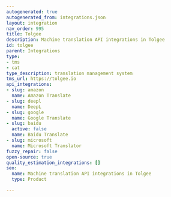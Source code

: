 ```yaml
---
autogenerated: true
autogenerated_from: integrations.json
layout: integration
nav_order: 995
title: Tolgee
description: Machine translation API integrations in Tolgee
id: tolgee
parent: Integrations
type:
- tms
- cat
type_description: translation management system
tms_url: https://tolgee.io
api_integrations:
- slug: amazon
  name: Amazon Translate
- slug: deepl
  name: DeepL
- slug: google
  name: Google Translate
- slug: baidu
  active: false
  name: Baidu Translate
- slug: microsoft
  name: Microsoft Translator
fuzzy_repair: false
open-source: true
quality_estimation_integrations: []
seo:
  name: Machine translation API integrations in Tolgee
  type: Product

---
```


